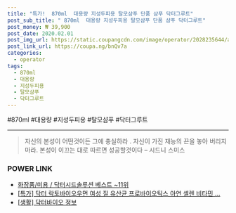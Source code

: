 ```yaml
--- 
title: "특가!  870ml  대용량 지성두피용 탈모샴푸 단품 샴푸 닥터그루트" 
post_sub_title: " 870ml  대용량 지성두피용 탈모샴푸 단품 샴푸 닥터그루트" 
post_money: ₩ 39,900 
post_date: 2020.02.01 
post_img_url: https://static.coupangcdn.com/image/operator/2028235644/a781fe1c-ce9c-447a-1c50-0dfeb87d68c4.jpg 
post_link_url: https://coupa.ng/bnQv7a 
categories: 
  - operator 
tags: 
  - 870ml 
  - 대용량 
  - 지성두피용 
  - 탈모샴푸 
  - 닥터그루트 
--- 
```

  #870ml #대용량 #지성두피용 #탈모샴푸 #닥터그루트 
<hr> 

> 자신의 본성이 어떤것이든 그에 충실하라 . 자신이 가진 재능의 끈을 놓아 버리지 마라. 본성이 이끄는 대로 따르면 성공할것이다 – 시드니 스미스 


### POWER LINK

* <a href="https://blog.naver.com/santokki14/221776425376" target="_blank">화장품/미용 / 닥터시드솔루션 베스트 ~11위</a>
* <a href="https://blog.naver.com/sakai111/221786903088" target="_blank">[특가] 닥터 락토바이오우먼 여성 질 유산균 프로바이오틱스 아연 셀렌 비타민 ...</a>
* <a href="https://blog.naver.com/santokki14/221771070182" target="_blank"> [생활] 닥터바이오 정보 </a>
